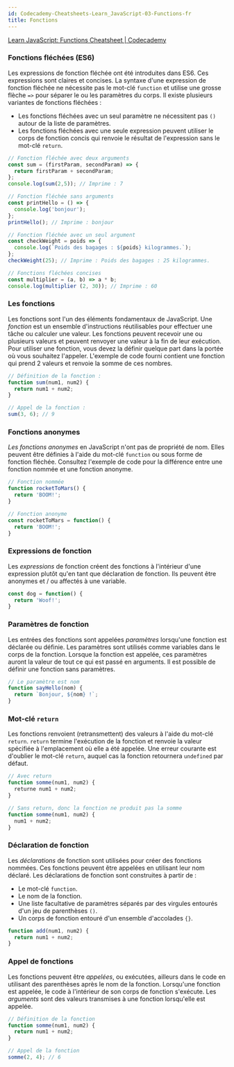 ```yaml
---
id: Codecademy-Cheatsheets-Learn_JavaScript-03-Functions-fr
title: Fonctions
---
```




[Learn JavaScript: Functions Cheatsheet | Codecademy](https://www.codecademy.com/learn/introduction-to-javascript/modules/learn-javascript-functions/cheatsheet)



### Fonctions fléchées (ES6)

Les expressions de fonction fléchée  ont été introduites dans ES6. Ces expressions sont claires et concises.  La syntaxe d'une expression de fonction fléchée ne nécessite pas le mot-clé `function` et utilise une grosse flèche `=>` pour séparer le ou  les paramètres du corps.
Il existe plusieurs variantes de fonctions fléchées :

- Les fonctions fléchées avec un seul paramètre ne nécessitent pas `()` autour de la liste de paramètres.
- Les fonctions fléchées avec une seule expression peuvent utiliser le corps de fonction concis qui renvoie le résultat de l'expression sans  le mot-clé `return`.

```js
// Fonction fléchée avec deux arguments
const sum = (firstParam, secondParam) => {
  return firstParam + secondParam;
};
console.log(sum(2,5)); // Imprime : 7

// Fonction fléchée sans arguments
const printHello = () => {
  console.log('bonjour');
};
printHello(); // Imprime : bonjour

// Fonction fléchée avec un seul argument
const checkWeight = poids => {
  console.log(`Poids des bagages : ${poids} kilogrammes.`);
};
checkWeight(25); // Imprime : Poids des bagages : 25 kilogrammes.

// Fonctions fléchées concises
const multiplier = (a, b) => a * b;
console.log(multiplier (2, 30)); // Imprime : 60
```



### Les fonctions

Les fonctions sont l'un des éléments fondamentaux de JavaScript. Une  *fonction* est un ensemble d'instructions réutilisables pour effectuer une tâche ou calculer une valeur. Les fonctions peuvent recevoir une ou  plusieurs valeurs et peuvent renvoyer une valeur à la fin de leur  exécution. Pour utiliser une fonction, vous devez la définir quelque  part dans la portée où vous souhaitez l'appeler.
L'exemple de code fourni contient une fonction qui prend 2 valeurs et renvoie la somme de ces nombres.

```js
// Définition de la fonction :
function sum(num1, num2) {
  return num1 + num2;
}

// Appel de la fonction :
sum(3, 6); // 9
```



### Fonctions anonymes

*Les fonctions anonymes* en JavaScript n'ont pas de propriété de nom. Elles peuvent être définies à l'aide du mot-clé `function` ou sous forme de  fonction fléchée. Consultez l'exemple de code pour la différence entre  une fonction nommée et une fonction anonyme.

```js
// Fonction nommée
function rocketToMars() {
  return 'BOOM!';
}

// Fonction anonyme
const rocketToMars = function() {
  return 'BOOM!';
}
```



### Expressions de fonction

Les *expressions* de fonction créent des fonctions à l'intérieur d'une  expression plutôt qu'en tant que déclaration de fonction. Ils peuvent  être anonymes et / ou affectés à une variable.

```js
const dog = function() {
  return 'Woof!';
}
```



### Paramètres de fonction

Les entrées des fonctions sont appelées *paramètres* lorsqu'une fonction est  déclarée ou définie. Les paramètres sont utilisés comme variables dans  le corps de la fonction. Lorsque la fonction est appelée, ces paramètres auront la valeur de tout ce qui est passé en arguments. Il est possible de définir une fonction sans paramètres.

```js
// Le paramètre est nom
function sayHello(nom) {
  return `Bonjour, ${nom} !`;
}
```



### Mot-clé `return`

Les fonctions renvoient (retransmettent) des valeurs à l'aide du mot-clé `return`. `return` termine l'exécution de la fonction et renvoie la valeur  spécifiée à l'emplacement où elle a été appelée. Une erreur courante est d'oublier le mot-clé `return`, auquel cas la fonction retournera `undefined` par défaut.

```js
// Avec return
function somme(num1, num2) {
  returne num1 + num2;
}

// Sans return, donc la fonction ne produit pas la somme
function somme(num1, num2) {
  num1 + num2;
}
```



### Déclaration de fonction

Les *déclarations* de fonction sont utilisées pour créer des fonctions  nommées. Ces fonctions peuvent être appelées en utilisant leur nom  déclaré. Les déclarations de fonction sont construites à partir de :

- Le mot-clé `function`.
- Le nom de la fonction.
- Une liste facultative de paramètres séparés par des virgules entourés d'un jeu de parenthèses `()`.
- Un corps de fonction entouré d'un ensemble d'accolades `{}`.

```js
function add(num1, num2) {
  return num1 + num2;
}
```



### Appel de fonctions

Les fonctions peuvent être *appelées*, ou exécutées, ailleurs dans le code en utilisant des parenthèses après le nom de la fonction. Lorsqu'une  fonction est appelée, le code à l'intérieur de son corps de fonction  s'exécute. Les *arguments* sont des valeurs transmises à une fonction  lorsqu'elle est appelée.

```js
// Définition de la fonction
function somme(num1, num2) {
  return num1 + num2;
}

// Appel de la fonction
somme(2, 4); // 6
```


